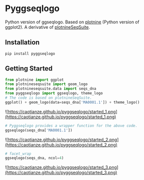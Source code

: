 # Pyggseqlogo
Python version of ggseqlogo. Based on [plotnine](https://pypi.org/project/plotnine/) (Python version of ggplot2). A derivative of [plotnineSeqSuite](https://pypi.org/project/plotnineseqsuite/).
## Installation
`pip install pyggseqlogo`
## Getting Started
```Python
from plotnine import ggplot
from plotnineseqsuite import geom_logo
from plotnineseqsuite.data import seqs_dna
from pyggseqlogo import ggseqlogo, theme_logo
# The code is based on plotnineSeqSuite.
ggplot() + geom_logo(data=seqs_dna['MA0001.1']) + theme_logo()
```
![https://caotianze.github.io/pyggseqlogo/started_1.png](https://caotianze.github.io/pyggseqlogo/started_1.png)
```Python
# Pyggseqlogo provides a wrapper function for the above code.
ggseqlogo(seqs_dna['MA0001.1'])
```
![https://caotianze.github.io/pyggseqlogo/started_2.png](https://caotianze.github.io/pyggseqlogo/started_2.png)
```Python
# facet_wrap
ggseqlogo(seqs_dna, ncol=4)
```
![https://caotianze.github.io/pyggseqlogo/started_3.png](https://caotianze.github.io/pyggseqlogo/started_3.png)